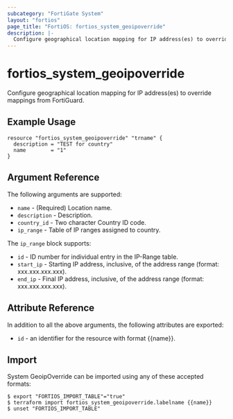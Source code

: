 ```yaml
---
subcategory: "FortiGate System"
layout: "fortios"
page_title: "FortiOS: fortios_system_geoipoverride"
description: |-
  Configure geographical location mapping for IP address(es) to override mappings from FortiGuard.
---
```


# fortios_system_geoipoverride
Configure geographical location mapping for IP address(es) to override mappings from FortiGuard.

## Example Usage

```hcl
resource "fortios_system_geoipoverride" "trname" {
  description = "TEST for country"
  name        = "1"
}
```

## Argument Reference

The following arguments are supported:

* `name` - (Required) Location name.
* `description` - Description.
* `country_id` - Two character Country ID code.
* `ip_range` - Table of IP ranges assigned to country.

The `ip_range` block supports:

* `id` - ID number for individual entry in the IP-Range table.
* `start_ip` - Starting IP address, inclusive, of the address range (format: xxx.xxx.xxx.xxx).
* `end_ip` - Final IP address, inclusive, of the address range (format: xxx.xxx.xxx.xxx).


## Attribute Reference

In addition to all the above arguments, the following attributes are exported:
* `id` - an identifier for the resource with format {{name}}.

## Import

System GeoipOverride can be imported using any of these accepted formats:
```
$ export "FORTIOS_IMPORT_TABLE"="true"
$ terraform import fortios_system_geoipoverride.labelname {{name}}
$ unset "FORTIOS_IMPORT_TABLE"
```
